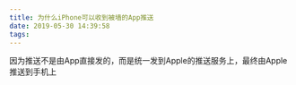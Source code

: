 ```yaml
---
title: 为什么iPhone可以收到被墙的App推送
date: 2019-05-30 14:39:58
tags:
---
```


因为推送不是由App直接发的，而是统一发到Apple的推送服务上，最终由Apple推送到手机上
